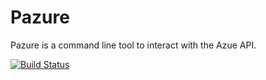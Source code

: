 Pazure
============

Pazure is a command line tool to interact with the Azue API.

[![Build Status](https://secure.travis-ci.org/gimler/pazure.png?branch=master)](http://travis-ci.org/gimler/pazure)